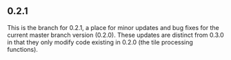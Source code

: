 ## 0.2.1

This is the branch for 0.2.1, a place for minor updates and bug fixes for the current master branch version (0.2.0). These updates are distinct from 0.3.0 in that they only modify code existing in 0.2.0 (the tile processing functions).
